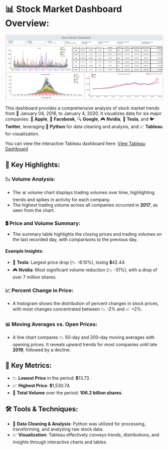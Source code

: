 # 📊 Stock Market Dashboard Overview:
![Stock Market Analysis Dashboard](https://github.com/dulajweerasinghe/stockmarket_analysis/blob/main/Dashboard.png)

This dashboard provides a comprehensive analysis of stock market trends from 📅 January 04, 2016, to January 4, 2020. It visualizes data for six major companies: 🍎 **Apple**, 📘 **Facebook**, 🔍 **Google**, 🎮 **Nvidia**, 🚗 **Tesla**, and 🐦 **Twitter**, leveraging 🐍 **Python** for data cleaning and analysis, and 📈 **Tableau** for visualization.

You can view the interactive Tableau dashboard here: [View Tableau Dashboard](https://public.tableau.com/app/profile/dulaj.weerasinghe/viz/StockMarketDashBoard_17362112948100/Dashboard1)

## 🔑 Key Highlights:

### 📉 Volume Analysis:
- The 📊 volume chart displays trading volumes over time, highlighting trends and spikes in activity for each company.
- The highest trading volume across all companies occurred in **2017**, as seen from the chart.

### 💲 Price and Volume Summary:
- The summary table highlights the closing prices and trading volumes on the last recorded day, with comparisons to the previous day.

#### Example Insights:
- 🚗 **Tesla**: Largest price drop (📉 -8.10%), losing 💲42.44.
- 🎮 **Nvidia**: Most significant volume reduction (📉 -31%), with a drop of over 7 million shares.

### 📈 Percent Change in Price:
- A histogram shows the distribution of percent changes in stock prices, with most changes concentrated between 📉 -2% and 📈 +2%.

### 📊 Moving Averages vs. Open Prices:
- A line chart compares 📉 50-day and 200-day moving averages with opening prices. It reveals upward trends for most companies until late **2019**, followed by a decline.

## 📌 Key Metrics:
- 📉 **Lowest Price** in the period: 💲13.73.
- 📈 **Highest Price**: 💲1,530.74.
- 🔢 **Total Volume** over the period: **106.2 billion shares**.

## 🛠️ Tools & Techniques:
- 🐍 **Data Cleaning & Analysis**: Python was utilized for processing, transforming, and analyzing raw stock data.
- 📈 **Visualization**: Tableau effectively conveys trends, distributions, and insights through interactive charts and tables.
